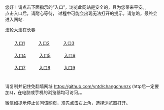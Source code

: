 您好！请点击下面指示的“入口”，浏览此网站是安全的，且为您带来平安。。 <br/>
点击入口后，请耐心等待， 过程中可能会出现无法打开的提示，请忽略，最终会进入网站. </br>

法轮大法在长春<br/>
<div style="padding:10px"><a style="margin:20px" target="_blank" href="https://d2ata45rui5x20.cloudfront.net/2Qpsp?ljpvujx" id="ccLink1" rel="nofollow">入口1</a> <a target="_blank" style="margin:20px" href="https://d2whk2midjgdw2.cloudfront.net/2Qpsp?eujqvdo" id="ccLink2" rel="nofollow">入口2</a> <a style="margin:20px" target="_blank" href="https://d7j76wakgvc4z.cloudfront.net/2Qpsp?sziodong" id="ccLink3" rel="nofollow">入口3</a></div>

<div style="padding:10px" ><a style="margin:20px" target="_blank" href="https://d2ata45rui5x20.cloudfront.net/2Qpsp?ljpvujx" id="ccLink4" rel="nofollow">入口4</a> <a style="margin:20px" href="https://d2whk2midjgdw2.cloudfront.net/2Qpsp?eujqvdo" target="_blank" id="ccLink5" rel="nofollow">入口5</a> <a style="margin:20px" href="https://d7j76wakgvc4z.cloudfront.net/2Qpsp?sziodong" target="_blank" id="ccLink6" rel="nofollow">入口6</a></div>

<div style="padding:10px"><a style="margin:20px" target="_blank" href="https://d2ata45rui5x20.cloudfront.net/2Qpsp?ljpvujx" id="ccLink7" rel="nofollow">入口7</a> <a style="margin:20px" href="https://d2whk2midjgdw2.cloudfront.net/2Qpsp?eujqvdo" target="_blank" id="ccLink8" rel="nofollow">入口8</a> <a style="margin:20px" target="_blank" href="https://d7j76wakgvc4z.cloudfront.net/2Qpsp?sziodong" id="ccLink9" rel="nofollow">入口9</a></div>

<br/>



请复制并记住免翻墙网址 https://github.com/yntd/changchunzx (http后一定要加s)，在电脑或手机的浏览器均可访问。。<br/>

微信如提示停止访问该网页，须先点击右上角，选择浏览器打开。
